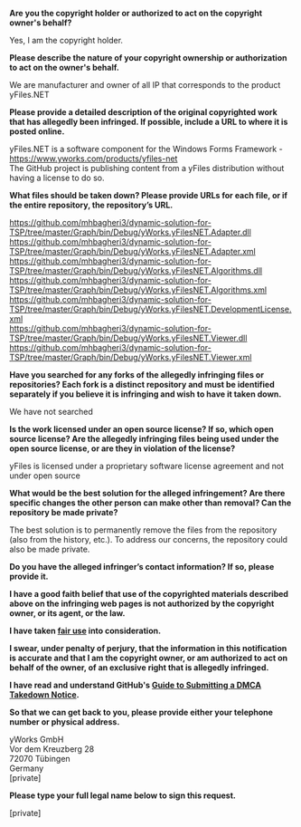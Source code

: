 **Are you the copyright holder or authorized to act on the copyright owner's behalf?**

Yes, I am the copyright holder.

**Please describe the nature of your copyright ownership or authorization to act on the owner's behalf.**

We are manufacturer and owner of all IP that corresponds to the product yFiles.NET

**Please provide a detailed description of the original copyrighted work that has allegedly been infringed. If possible, include a URL to where it is posted online.**

yFiles.NET is a software component for the Windows Forms Framework - https://www.yworks.com/products/yfiles-net  
The GitHub project is publishing content from a yFiles distribution without having a license to do so.

**What files should be taken down? Please provide URLs for each file, or if the entire repository, the repository’s URL.**

https://github.com/mhbagheri3/dynamic-solution-for-TSP/tree/master/Graph/bin/Debug/yWorks.yFilesNET.Adapter.dll  
https://github.com/mhbagheri3/dynamic-solution-for-TSP/tree/master/Graph/bin/Debug/yWorks.yFilesNET.Adapter.xml  
https://github.com/mhbagheri3/dynamic-solution-for-TSP/tree/master/Graph/bin/Debug/yWorks.yFilesNET.Algorithms.dll  
https://github.com/mhbagheri3/dynamic-solution-for-TSP/tree/master/Graph/bin/Debug/yWorks.yFilesNET.Algorithms.xml  
https://github.com/mhbagheri3/dynamic-solution-for-TSP/tree/master/Graph/bin/Debug/yWorks.yFilesNET.DevelopmentLicense.xml  
https://github.com/mhbagheri3/dynamic-solution-for-TSP/tree/master/Graph/bin/Debug/yWorks.yFilesNET.Viewer.dll  
https://github.com/mhbagheri3/dynamic-solution-for-TSP/tree/master/Graph/bin/Debug/yWorks.yFilesNET.Viewer.xml  

**Have you searched for any forks of the allegedly infringing files or repositories? Each fork is a distinct repository and must be identified separately if you believe it is infringing and wish to have it taken down.**

We have not searched

**Is the work licensed under an open source license? If so, which open source license? Are the allegedly infringing files being used under the open source license, or are they in violation of the license?**

yFiles is licensed under a proprietary software license agreement and not under open source

**What would be the best solution for the alleged infringement? Are there specific changes the other person can make other than removal? Can the repository be made private?**

The best solution is to permanently remove the files from the repository (also from the history, etc.). To address our concerns, the repository could also be made private.

**Do you have the alleged infringer’s contact information? If so, please provide it.**

**I have a good faith belief that use of the copyrighted materials described above on the infringing web pages is not authorized by the copyright owner, or its agent, or the law.**

**I have taken <a href="https://www.lumendatabase.org/topics/22">fair use</a> into consideration.**

**I swear, under penalty of perjury, that the information in this notification is accurate and that I am the copyright owner, or am authorized to act on behalf of the owner, of an exclusive right that is allegedly infringed.**

**I have read and understand GitHub's <a href="https://help.github.com/articles/guide-to-submitting-a-dmca-takedown-notice/">Guide to Submitting a DMCA Takedown Notice</a>.**

**So that we can get back to you, please provide either your telephone number or physical address.**

yWorks GmbH  
Vor dem Kreuzberg 28  
72070 Tübingen  
Germany  
[private]

**Please type your full legal name below to sign this request.**

[private]
